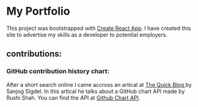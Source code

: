 # My Portfolio

This project was bootstrapped with [Create React App](https://github.com/facebook/create-react-app).
I have created this site to advertise my skills as a developer to potential employers.

## contributions:

### GitHub contribution history chart:

After a short search online I came accross an artical at <a href="https://thequickblog.com/how-to-embed-github-contribution-on-your-webpage/" target="_blank">The Quick Blog </a> by Sanjog SIgdel. In this artical he talks about a GitHub chart API made by Rushi Shah. You can find the API at <a href="https://github.com/2016rshah/githubchart-api" traget="_blank">Github Chart API</a>.